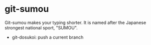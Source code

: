 # git-sumou

Git-sumou makes your typing shorter. It is named after the Japanese strongest national sport, "SUMOU".

* git-dosukoi: push a current branch